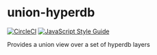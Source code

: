 # union-hyperdb
[![CircleCI](https://circleci.com/gh/andrewosh/union-hyperdb.svg?style=svg)](https://circleci.com/gh/andrewosh/union-hyperdb)
[![JavaScript Style Guide](https://img.shields.io/badge/code_style-standard-brightgreen.svg)](https://standardjs.com)

Provides a union view over a set of hyperdb layers
